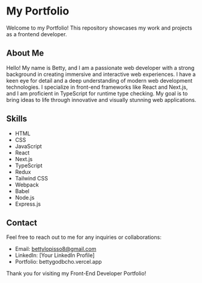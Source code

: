 # My Portfolio

Welcome to my Portfolio! This repository showcases my work and projects as a frontend developer.

## About Me

Hello! My name is Betty, and I am a passionate web developer with a strong background in creating immersive and interactive web experiences. I have a keen eye for detail and a deep understanding of modern web development technologies. I specialize in front-end frameworks like React and Next.js, and I am proficient in TypeScript for runtime type checking. My goal is to bring ideas to life through innovative and visually stunning web applications.

## Skills

- HTML
- CSS
- JavaScript
- React
- Next.js
- TypeScript
- Redux
- Tailwind CSS
- Webpack
- Babel
- Node.js
- Express.js

## Contact

Feel free to reach out to me for any inquiries or collaborations:

- Email: bettylopisso8@gmail.com
- LinkedIn: [Your LinkedIn Profile]
- Portfolio: bettygodbcho.vercel.app

Thank you for visiting my Front-End Developer Portfolio!
